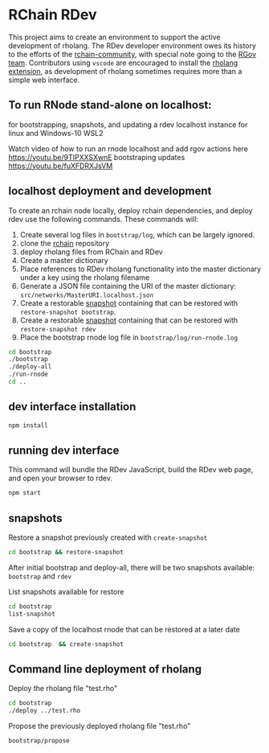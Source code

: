 # RChain RDev

This project aims to create an environment to support the active development of rholang.
The RDev developer environment owes its history to the efforts of the [rchain-community](https://github.com/rchain-community), with special note going to the [RGov team](https://github.com/rchain-community/rgov).
Contributors using `vscode` are encouraged to install the [rholang extension](https://marketplace.visualstudio.com/items?itemName=tgrospic.rholang), as development of rholang sometimes requires more than a simple web interface.

## To run RNode stand-alone on localhost:
for bootstrapping, snapshots, and updating a rdev localhost instance for linux and Windows-10 WSL2

Watch video of how to run an rnode localhost and add rgov actions here https://youtu.be/9TIPXXSXwnE bootstraping updates https://youtu.be/fuXFDRXJsVM

## localhost deployment and development
To create an rchain node locally, deploy rchain dependencies, and deploy rdev use the following commands. These commands will:
  1) Create several log files in `bootstrap/log`, which can be largely ignored.
  2) clone the [rchain](https://github.com/rchain/rchain) repository
  3) deploy rholang files from RChain and RDev
  4) Create a master dictionary
  5) Place references to RDev rholang functionality into the master dictionary under a key using the rholang filename
  6) Generate a JSON file containing the URI of the master dictionary: `src/networks/MasterURI.localhost.json`
  7) Create a restorable [snapshot](snapshots) containing that can be restored with `restore-snapshot bootstrap`.
  8) Create a restorable [snapshot](snapshots) containing that can be restored with `restore-snapshot rdev`
  9) Place the bootstrap rnode log file in `bootstrap/log/run-rnode.log`

```bash
cd bootstrap
./bootstrap
./deploy-all
./run-rnode
cd ..
```

## dev interface installation
```bash
npm install
```

## running dev interface
This command will bundle the RDev JavaScript, build the RDev web page, and open your browser to rdev.
```bash
npm start
```

## snapshots
Restore a snapshot previously created with `create-snapshot`
```bash
cd bootstrap && restore-snapshot
```

After initial bootstrap and deploy-all, there will be two snapshots available: `bootstrap` and `rdev`

List snapshots available for restore
```bash
cd bootstrap
list-snapshot
```

Save a copy of the localhost rnode that can be restored at a later date
```bash
cd bootstrap  && create-snapshot
```

## Command line deployment of rholang
Deploy the rholang file "test.rho"
```bash
cd bootstrap
./deploy ../test.rho
```
Propose the previously deployed rholang file "test.rho"
```bash
bootstrap/propose
```
